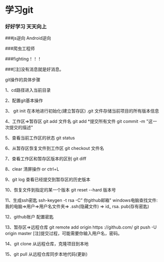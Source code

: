 # 学习git

### 好好学习 天天向上

###js逆向  Android逆向

###爬虫工程师

###fighting！！！

###[注]没有消息就是好消息。

git操作的具体步骤

1、cd路径进入当前目录

2、配置git基本操作

3、 git init
在本地进行初始化(建立暂存区)
.git 文件存储当前项目的所有版本信息

4、工作区=>暂存区
git add 文件名
git add *提交所有文件
git commit -m 
"这一次提交的描述" 

5、查看当前工作区的状态
git status

6、从暂存区恢复文件到工作区
git checkout 文件名

7、查看工作区和暂存区版本的区别
git diff

8、clear 清屏操作 or ctrl+L

9、git log
查看已经提交到暂存区的历史版本

10、恢复文件到指定的某一个版本
git reset --hard 版本号

11、生成ssh密匙
ssh-keygen -t rsa -C” 你github邮箱"
windows电脑查找文件:我的电脑=>用户=>用户名文件夹=> .ssh(隐藏文件) => id_ rsa. pub(存有密匙)

12、github账户 配置密匙

13、暂存区=>远程仓库
git remote add origin https ://github.com/
git push -U origin master
[注]提交过程，可能需要你输入用户名，密码。

14、git clone
从远程仓库，克隆项目到本地

15、git pull
从远程仓库同步本地代码(更新)


 

